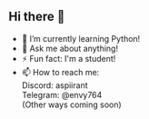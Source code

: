 ## Hi there 👋

- 🌱 I’m currently learning Python!
- 💬 Ask me about anything!
- ⚡ Fun fact: I'm a student!
- 📫 How to reach me: \
    Discord: aspiirant \
    Telegram: @envy764 \
    (Other ways coming soon)

<!--
**aspiirant/aspiirant** is a ✨ _special_ ✨ repository because its `README.md` (this file) appears on your GitHub profile.

Here are some ideas to get you started:

- 🔭 I’m currently working on ...
- 🌱 I’m currently learning Python!
- 👯 I’m looking to collaborate on ...
- 🤔 I’m looking for help with ...
- 💬 Ask me about ...
- 📫 How to reach me: ...
- 😄 Pronouns: ...
- ⚡ Fun fact: ...
-->
